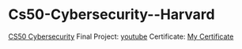 # Cs50-Cybersecurity--Harvard
[CS50 Cybersecurity](https://cs50.harvard.edu/cybersecurity/2023/)
Final Project:
 [youtube](https://youtu.be/nhIDL1Riwb0?si=_6575Jf9HCKhnNCN)
Certificate:
 [My Certificate](https://certificates.cs50.io/0b051406-5e40-46d0-b9fd-28277dd21179.png?size=letter)

